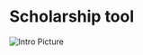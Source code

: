 # Scholarship tool

![Intro Picture](https://github.com/NadineRigney/axie-scholar-tool/intro.png?raw=true)